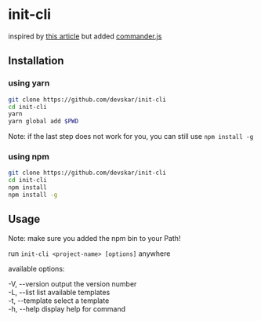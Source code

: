 # init-cli

inspired by [this article](https://medium.com/northcoders/creating-a-project-generator-with-node-29e13b3cd309) but added [commander.js](https://github.com/tj/commander.js)

## Installation

### using yarn

```bash
git clone https://github.com/devskar/init-cli
cd init-cli
yarn
yarn global add $PWD
```

Note: if the last step does not work for you, you can still use `npm install -g`

### using npm

```bash
git clone https://github.com/devskar/init-cli
cd init-cli
npm install
npm install -g
```

## Usage

Note: make sure you added the npm bin to your Path!

run `init-cli <project-name> [options]` anywhere

available options:

-V, --version output the version number <br>
-L, --list list available templates <br>
-t, --template <template-name> select a template <br>
-h, --help display help for command <br>
